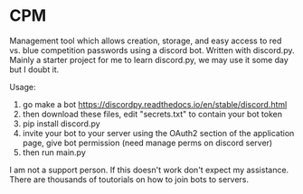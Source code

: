 # CPM

Management tool which allows creation, storage, and easy access to red vs. blue competition passwords using a discord bot. Written with discord.py.
Mainly a starter project for me to learn discord.py, we may use it some day but I doubt it.

Usage:
1. go make a bot https://discordpy.readthedocs.io/en/stable/discord.html
2. then download these files, edit "secrets.txt" to contain your bot token
3. pip install discord.py
4. invite your bot to your server using the OAuth2 section of the application page, give bot permission (need manage perms on discord server)
5. then run main.py

I am not a support person. If this doesn't work don't expect my assistance. There are thousands of toutorials on how to join bots to servers.

